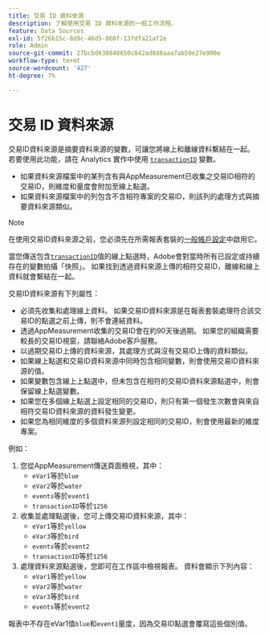 ```yaml
---
title: 交易 ID 資料來源
description: 了解使用交易 ID 資料來源的一般工作流程。
feature: Data Sources
exl-id: 5f26b15c-8d9c-46d5-860f-13fdfa21af2e
role: Admin
source-git-commit: 27bcbd638848650c842ad8d8aaa7ab59e27e900e
workflow-type: tm+mt
source-wordcount: '427'
ht-degree: 7%

---
```


# 交易 ID 資料來源

交易ID資料來源是摘要資料來源的變數，可讓您將線上和離線資料繫結在一起。 若要使用此功能，請在 Analytics 實作中使用 [`transactionID`](/help/implement/vars/page-vars/transactionid.md) 變數。

* 如果資料來源檔案中的某列含有與AppMeasurement已收集之交易ID相符的交易ID，則維度和量度會附加至線上點選。
* 如果資料來源檔案中的列包含不含相符專案的交易ID，則該列的處理方式與摘要資料來源類似。

>[!NOTE]
>
>在使用交易ID資料來源之前，您必須先在所需報表套裝的[一般帳戶設定](/help/admin/admin/c-manage-report-suites/c-edit-report-suites/general/general-acct-settings-admin.md)中啟用它。

當您傳送包含[`transactionID`](/help/implement/vars/page-vars/transactionid.md)值的線上點選時，Adobe會對當時所有已設定或持續存在的變數拍攝「快照」。 如果找到透過資料來源上傳的相符交易ID，離線和線上資料就會繫結在一起。

交易ID資料來源有下列屬性：

* 必須先收集和處理線上資料。 如果交易ID資料來源是在報表套裝處理符合該交易ID的點選之前上傳，則不會連結資料。
* 透過AppMeasurement收集的交易ID會在約90天後過期。 如果您的組織需要較長的交易ID視窗，請聯絡Adobe客戶服務。
* 以過期交易ID上傳的資料來源，其處理方式與沒有交易ID上傳的資料類似。
* 如果線上點選和交易ID資料來源中同時包含相同變數，則會使用交易ID資料來源的值。
* 如果變數包含線上上點選中，但未包含在相符的交易ID資料來源點選中，則會保留線上點選變數。
* 如果您在多個線上點選上設定相同的交易ID，則只有第一個發生次數會與來自相符交易ID資料來源的資料發生變更。
* 如果您為相同維度的多個資料來源列設定相同的交易ID，則會使用最新的維度專案。

例如：

1. 您從AppMeasurement傳送頁面檢視，其中：
   * `eVar1`等於`blue`
   * `eVar2`等於`water`
   * `events`等於`event1`
   * `transactionID`等於`1256`
2. 收集並處理點選後，您可上傳交易ID資料來源，其中：
   * `eVar1`等於`yellow`
   * `eVar3`等於`bird`
   * `events`等於`event2`
   * `transactionID`等於`1256`
3. 處理資料來源點選後，您即可在工作區中檢視報表。 資料會顯示下列內容：
   * `eVar1`等於`yellow`
   * `eVar2`等於`water`
   * `eVar3`等於`bird`
   * `events`等於`event2`

報表中不存在eVar1值`blue`和`event1`量度，因為交易ID點選會覆寫這些個別值。
